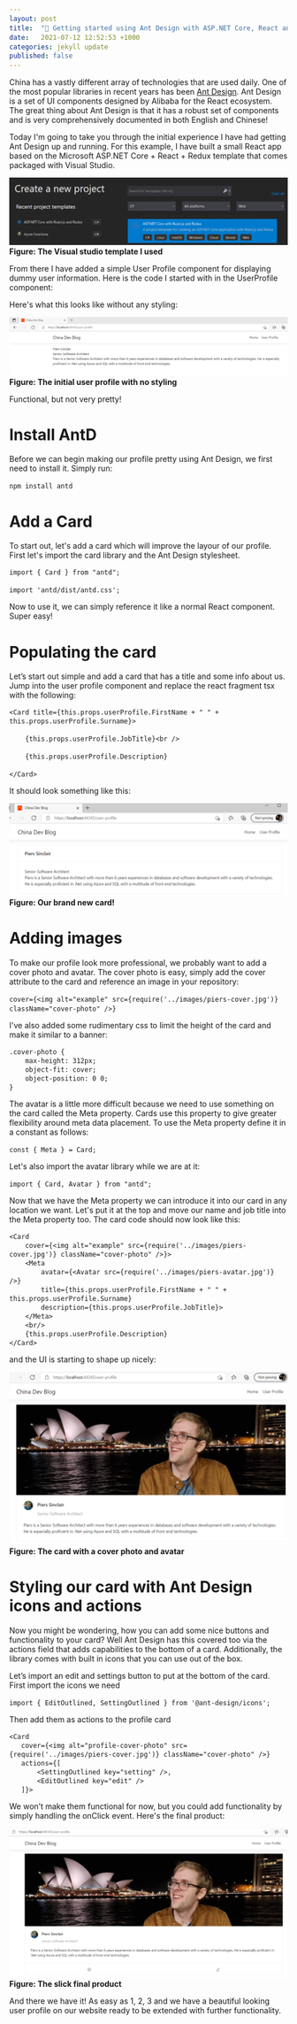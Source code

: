 ```yaml
---
layout: post
title:  "🧧 Getting started using Ant Design with ASP.NET Core, React and Redux"
date:   2021-07-12 12:52:53 +1000
categories: jekyll update
published: false
---
```

China has a vastly different array of technologies that are used daily. One of the most popular libraries in recent years has been [Ant Design](https://ant.design/). Ant Design is a set of UI components designed by Alibaba for the React ecosystem. The great thing about Ant Design is that it has a robust set of components and is very comprehensively documented in both English and Chinese!

Today I'm going to take you through the initial experience I have had getting Ant Design up and running. For this example, I have built a small React app based on the Microsoft ASP.NET Core + React + Redux template that comes packaged with Visual Studio.

![ASP.NET Core + React + Redux](/assets/images/2021-07-12-Getting-Started-With-Ant-Design/ReactReduxTemplate.png)
**Figure: The Visual studio template I used**

From there I have added a simple User Profile component for displaying dummy user information. Here is the code I started with in the UserProfile component:

<script src="https://gist.github.com/pierssinclairssw/20bf24524051c1164de80cb69f7b5758.js"></script>

Here's what this looks like without any styling:

![Initial user profile](/assets/images/2021-07-12-Getting-Started-With-Ant-Design/snippet-of-original-blog.png)
**Figure: The initial user profile with no styling**

Functional, but not very pretty!

# Install AntD

Before we can begin making our profile pretty using Ant Design, we first need to install it. Simply run:

`npm install antd`

# Add a Card

To start out, let's add a card which will improve the layour of our profile. First let's import the card library and the Ant Design stylesheet.

```
import { Card } from "antd";

import 'antd/dist/antd.css';
```

Now to use it, we can simply reference it like a normal React component. Super easy!

# Populating the card

Let’s start out simple and add a card that has a title and some info about us. Jump into the user profile component and replace the react fragment tsx with the following:

```
<Card title={this.props.userProfile.FirstName + " " + this.props.userProfile.Surname}>

    {this.props.userProfile.JobTitle}<br />

    {this.props.userProfile.Description}

</Card>
```

It should look something like this:

![Initial user profile](/assets/images/2021-07-12-Getting-Started-With-Ant-Design/snippet-of-base-card.png)
**Figure: Our brand new card!**

# Adding images

To make our profile look more professional, we probably want to add a cover photo and avatar. The cover photo is easy, simply add the cover attribute to the card and reference an image in your repository:

`cover={<img alt="example" src={require('../images/piers-cover.jpg')} className="cover-photo" />}`

I've also added some rudimentary css to limit the height of the card and make it similar to a banner:

```
.cover-photo {
    max-height: 312px;
    object-fit: cover;
    object-position: 0 0;
}
```

The avatar is a little more difficult because we need to use something on the card called the Meta property. Cards use this property to give greater flexibility around meta data placement. To use the Meta property define it in a constant as follows:

`const { Meta } = Card;`

Let's also import the avatar library while we are at it:

`import { Card, Avatar } from "antd";`

Now that we have the Meta property we can introduce it into our card in any location we want. Let's put it at the top and move our name and job title into the Meta property too. The card code should now look like this:

```
<Card
    cover={<img alt="example" src={require('../images/piers-cover.jpg')} className="cover-photo" />}>
    <Meta
        avatar={<Avatar src={require('../images/piers-avatar.jpg')} />}
        title={this.props.userProfile.FirstName + " " + this.props.userProfile.Surname}
        description={this.props.userProfile.JobTitle}>
    </Meta>
    <br/>
    {this.props.userProfile.Description}
</Card>

```

and the UI is starting to shape up nicely:

![Initial user profile](/assets/images/2021-07-12-Getting-Started-With-Ant-Design/snippet-of-cover-avatar.png)
**Figure: The card with a cover photo and avatar**

# Styling our card with Ant Design icons and actions

Now you might be wondering, how you can add some nice buttons and functionality to your card? Well Ant Design has this covered too via the actions field that adds capabilities to the bottom of a card. Additionally, the library comes with built in icons that you can use out of the box. 

Let’s import an edit and settings button to put at the bottom of the card. First import the icons we need

`import { EditOutlined, SettingOutlined } from '@ant-design/icons';`

Then add them as actions to the profile card

 ```
<Card
    cover={<img alt="profile-cover-photo" src={require('../images/piers-cover.jpg')} className="cover-photo" />}
    actions={[
        <SettingOutlined key="setting" />,
        <EditOutlined key="edit" />
    ]}> 
```

We won’t make them functional for now, but you could add functionality by simply handling the onClick event. Here's the final product:

![Initial user profile](/assets/images/2021-07-12-Getting-Started-With-Ant-Design/snippet-of-action-buttons.png)
**Figure: The slick final product**

And there we have it! As easy as 1, 2, 3 and we have a beautiful looking user profile on our website ready to be extended with further functionality.



